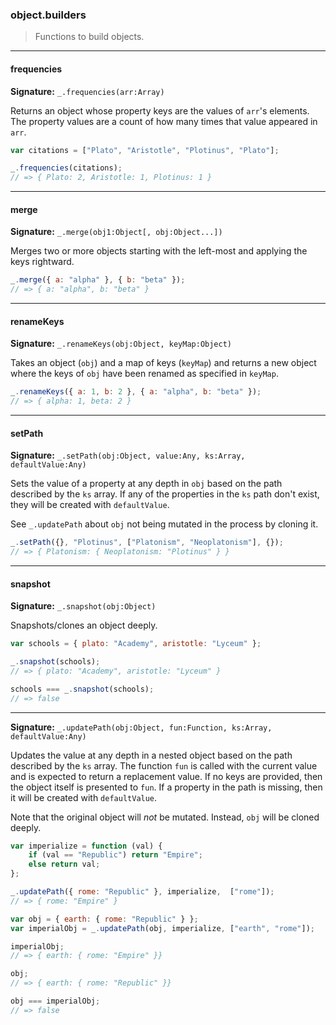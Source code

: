 ### object.builders

> Functions to build objects.

--------------------------------------------------------------------------------

#### frequencies

**Signature:** `_.frequencies(arr:Array)`

Returns an object whose property keys are the values of `arr`'s elements. The
property values are a count of how many times that value appeared in `arr`.

```javascript
var citations = ["Plato", "Aristotle", "Plotinus", "Plato"];

_.frequencies(citations);
// => { Plato: 2, Aristotle: 1, Plotinus: 1 }
```

--------------------------------------------------------------------------------

#### merge

**Signature:** `_.merge(obj1:Object[, obj:Object...])`

Merges two or more objects starting with the left-most and applying the keys
rightward.

```javascript
_.merge({ a: "alpha" }, { b: "beta" });
// => { a: "alpha", b: "beta" }
```

--------------------------------------------------------------------------------

#### renameKeys

**Signature:** `_.renameKeys(obj:Object, keyMap:Object)`

Takes an object (`obj`) and a map of keys (`keyMap`) and returns a new object
where the keys of `obj` have been renamed as specified in `keyMap`.

```javascript
_.renameKeys({ a: 1, b: 2 }, { a: "alpha", b: "beta" });
// => { alpha: 1, beta: 2 }
```

--------------------------------------------------------------------------------

#### setPath

**Signature:** `_.setPath(obj:Object, value:Any, ks:Array, defaultValue:Any)`

Sets the value of a property at any depth in `obj` based on the path described
by the `ks` array. If any of the properties in the `ks` path don't exist, they
will be created with `defaultValue`.

See `_.updatePath` about `obj` not being mutated in the process by cloning it.

```javascript
_.setPath({}, "Plotinus", ["Platonism", "Neoplatonism"], {});
// => { Platonism: { Neoplatonism: "Plotinus" } }
```

--------------------------------------------------------------------------------

#### snapshot

**Signature:** `_.snapshot(obj:Object)`

Snapshots/clones an object deeply.

```javascript
var schools = { plato: "Academy", aristotle: "Lyceum" };

_.snapshot(schools);
// => { plato: "Academy", aristotle: "Lyceum" }

schools === _.snapshot(schools);
// => false
```

--------------------------------------------------------------------------------

**Signature:** `_.updatePath(obj:Object, fun:Function, ks:Array, defaultValue:Any)`

Updates the value at any depth in a nested object based on the path described by
the `ks` array.  The function `fun` is called with the current value and is
expected to return a replacement value.  If no keys are provided, then the
object itself is presented to `fun`. If a property in the path is missing, then
it will be created with `defaultValue`.

Note that the original object will *not* be mutated. Instead, `obj` will
be cloned deeply.

```javascript
var imperialize = function (val) {
    if (val == "Republic") return "Empire";
    else return val;
};

_.updatePath({ rome: "Republic" }, imperialize,  ["rome"]);
// => { rome: "Empire" }

var obj = { earth: { rome: "Republic" } };
var imperialObj = _.updatePath(obj, imperialize, ["earth", "rome"]);

imperialObj;
// => { earth: { rome: "Empire" }}

obj;
// => { earth: { rome: "Republic" }}

obj === imperialObj;
// => false
```

